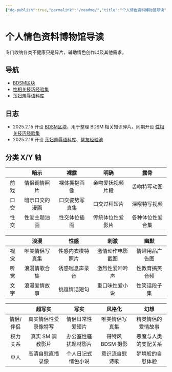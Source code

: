 ```yaml
---
{"dg-publish":true,"permalink":"/readme/","title":"个人情色资料博物馆导读","tags":["情色","NSFW","BDSM","知识整理","gardenEntry"]}
---
```



# 个人情色资料博物馆导读

专门收纳各类不健康只是碎片，辅助情色创作以及其他需求。

## 导航

- [BDSM区块](BDSM区块.md)
- [性相关技巧经验集](性相关技巧经验集.md)
- [荡妇羞辱语料库](荡妇羞辱语料库)

## 日志

- 2025.2.15 开设 [BDSM区块](BDSM区块.md)，用于整理 BDSM 相关知识碎片。同期开设 [性相关技巧经验集](nsfw/性相关技巧经验集.md)
- 2025.2.16 开设 [荡妇羞辱语料库](荡妇羞辱语料库.md)、[佬友经验池](经验池/佬友经验池.md)

## 分类 X/Y 轴

|     |   暗示    |   裸露    |    明确    |    露骨    |
| :-: | :-----: | :-----: | :------: | :------: |
| 前戏  | 情侣调情照片  | 裸体拥抱画像  | 亲吻爱抚视频片段 |  舌吻特写动图  |
| 口交  | 暗示口交的漫画 | 口交姿势写真集 |  口交过程短片  |  深喉特写视频  |
| 性交  | 性爱主题油画  | 性交体位插画  | 传统体位性爱影片 | 各种体位性爱合集 |

|     |   浪漫    |    性感    |    刺激    |   幽默    |
| :-: | :-----: | :------: | :------: | :-----: |
| 视觉  | 唯美情侣写真集 | 性感内衣模特照片 | 激情动作电影截图 | 情趣用品广告图 |
| 听觉  | 浪漫情歌合集  | 诱惑喘息声录音  | 激烈性爱呻吟声  | 性教育搞笑音频 |
| 文字  | 浪漫爱情故事  |  挑逗情话短句  | 重口味性爱小说  | 性笑话段子集  |

|       |    超写实     |     写实     |     风格化     |     幻想     |
| :---: | :--------: | :--------: | :---------: | :--------: |
| 情侣/伴侣 | 真实情侣性爱录像特写 |  情侣日常性爱短片  |   唯美情侣写真集   | 精灵情侣的爱情故事  |
| 权力关系  | 真实 SM 调教影片 | 办公室性骚扰题材影片 | 哥特风 BDSM 摄影 | 恶魔与人类的支配关系 |
|  单人   |  高清自慰直播录像  | 个人日记式情色小说  |   意识流自慰诗歌   |  梦境般的自慰体验  |